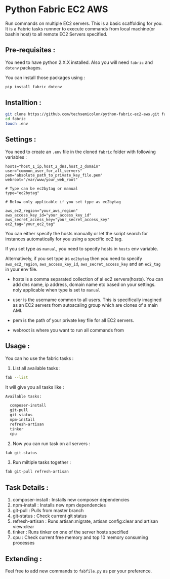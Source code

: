 # Python Fabric EC2 AWS

Run commands on multiple EC2 servers. This is a basic scaffolding for you. It is a Fabric tasks runnner to execute commands from local machine(or bashin host) to all remote EC2 Servers specified. 

## Pre-requisites : 

You need to have python 2.X.X installed. Also you will need `fabric` and `dotenv` packages.

You can install those packages using : 

~~~bash
pip install fabric dotenv
~~~

## Installtion : 

~~~bash
git clone https://github.com/techsemicolon/python-fabric-ec2-aws.git fabric
cd fabric
touch .env
~~~

## Settings : 

You need to create an `.env` file in the cloned `fabric` folder with following variables :

~~~env
hosts="host_1_ip,host_2_dns,host_3_domain"
user="common_user_for_all_servers"
pem="absolute_path_to_private_key_file.pem"
webroot="/var/www/your_web_root"

# Type can be ec2bytag or manual
type="ec2bytag"

# Below only applicable if you set type as ec2bytag

aws_ec2_region="your_aws_region"
aws_access_key_id="your_access_key_id"
aws_secret_access_key="your_secret_access_key"
ec2_tag="your_ec2_tag"
~~~

You can either specify the hosts manually or let the script search for instances automatically for you using a specific ec2 tag.

If you set type as `manual`, you need to specify hosts in `hosts` env variable.

Alternatively, if you set type as `ec2bytag` then you need to specify `aws_ec2_region`,
`aws_access_key_id`,  `aws_secret_access_key` and an `ec2_tag` in your env file.


- hosts is a comma separated collection of al ec2 servers(hosts). You can add dns name, ip address, domain name etc based on your settings. noly applicable when type is set to `manual`

- user is the username common to all users. This is specifically imagined as an EC2 servers from autoscaling group which are clones of a main AMI.

- pem is the path of your private key file for all EC2 servers.

- webroot is where you want to run all commands from

## Usage :

You can ho use the  fabric tasks :

1. List all available tasks : 

~~~bash
fab --list
~~~

It will give you all tasks like : 

~~~bash
Available tasks:

  composer-install
  git-pull
  git-status
  npm-install
  refresh-artisan
  tinker
  cpu
~~~

2. Now you can run task on all servers : 

~~~bash
fab git-status
~~~

3. Run miltiple tasks together : 

~~~bash
fab git-pull refresh-artisan
~~~


## Task Details : 

1. composer-install : Installs new composer dependencies
1. npm-install : Installs new npm dependencies
1. git-pull : Pulls from master branch
1. git-status : Check current git status
1. refresh-artisan : Runs artisan:migrate, artisan config:clear and artisan view:clear
1. tinker : Runs tinker on one of the server hosts specified
1. cpu : Check current free memory and top 10 memory consuming processes

## Extending : 

Feel free to add new commands to `fabfile.py` as per your preference.